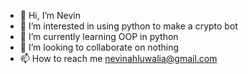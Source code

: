 - 👋 Hi, I’m Nevin 
- 👀 I’m interested in using python to make a crypto bot
- 🌱 I’m currently learning OOP in python
- 💞️ I’m looking to collaborate on nothing
- 📫 How to reach me nevinahluwalia@gmail.com

<!---
NevinAhluwalia/NevinAhluwalia is a ✨ special ✨ repository because its `README.md` (this file) appears on your GitHub profile.
You can click the Preview link to take a look at your changes.
--->

